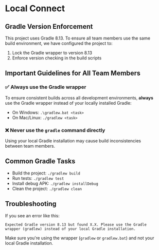 # Local Connect

## Gradle Version Enforcement

This project uses Gradle 8.13. To ensure all team members use the same build environment, we have configured the project to:

1. Lock the Gradle wrapper to version 8.13
2. Enforce version checking in the build scripts

## Important Guidelines for All Team Members

### ✅ Always use the Gradle wrapper
To ensure consistent builds across all development environments, **always** use the Gradle wrapper instead of your locally installed Gradle:

- On Windows: `.\gradlew.bat <task>`
- On Mac/Linux: `./gradlew <task>`

### ❌ Never use the `gradle` command directly
Using your local Gradle installation may cause build inconsistencies between team members.

## Common Gradle Tasks

- Build the project: `./gradlew build`
- Run tests: `./gradlew test`
- Install debug APK: `./gradlew installDebug`
- Clean the project: `./gradlew clean`

## Troubleshooting

If you see an error like this:
```
Expected Gradle version 8.13 but found X.X. Please use the Gradle wrapper (gradlew) instead of your local Gradle installation.
```

Make sure you're using the wrapper (`gradlew` or `gradlew.bat`) and not your local Gradle installation.
